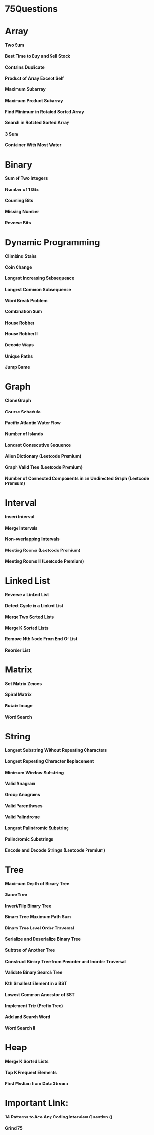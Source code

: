 # 75Questions

# Array
  #### Two Sum
  #### Best Time to Buy and Sell Stock
  #### Contains Duplicate
  #### Product of Array Except Self
  #### Maximum Subarray
  #### Maximum Product Subarray
  #### Find Minimum in Rotated Sorted Array
  #### Search in Rotated Sorted Array
  #### 3 Sum
  #### Container With Most Water
# Binary
  #### Sum of Two Integers
  #### Number of 1 Bits
  #### Counting Bits
  #### Missing Number
  #### Reverse Bits
# Dynamic Programming
  #### Climbing Stairs
  #### Coin Change
  #### Longest Increasing Subsequence
  #### Longest Common Subsequence
  #### Word Break Problem
  #### Combination Sum
  #### House Robber
  #### House Robber II
  #### Decode Ways
  #### Unique Paths
  #### Jump Game
# Graph
  #### Clone Graph
  #### Course Schedule
  #### Pacific Atlantic Water Flow
  #### Number of Islands
  #### Longest Consecutive Sequence
  #### Alien Dictionary (Leetcode Premium)
  #### Graph Valid Tree (Leetcode Premium)
  #### Number of Connected Components in an Undirected Graph (Leetcode Premium)
# Interval
  #### Insert Interval
  #### Merge Intervals
  #### Non-overlapping Intervals
  #### Meeting Rooms (Leetcode Premium)
  #### Meeting Rooms II (Leetcode Premium)
# Linked List
  #### Reverse a Linked List
  #### Detect Cycle in a Linked List
  #### Merge Two Sorted Lists
  #### Merge K Sorted Lists
  #### Remove Nth Node From End Of List
  #### Reorder List
# Matrix
  #### Set Matrix Zeroes
  #### Spiral Matrix
  #### Rotate Image
  #### Word Search
# String
  #### Longest Substring Without Repeating Characters
  #### Longest Repeating Character Replacement
  #### Minimum Window Substring
  #### Valid Anagram
  #### Group Anagrams
  #### Valid Parentheses
  #### Valid Palindrome
  #### Longest Palindromic Substring
  #### Palindromic Substrings
  #### Encode and Decode Strings (Leetcode Premium)
# Tree
  #### Maximum Depth of Binary Tree
  #### Same Tree
  #### Invert/Flip Binary Tree
  #### Binary Tree Maximum Path Sum
  #### Binary Tree Level Order Traversal
  #### Serialize and Deserialize Binary Tree
  #### Subtree of Another Tree
  #### Construct Binary Tree from Preorder and Inorder Traversal
  #### Validate Binary Search Tree
  #### Kth Smallest Element in a BST
  #### Lowest Common Ancestor of BST
  #### Implement Trie (Prefix Tree)
  #### Add and Search Word
  #### Word Search II
# Heap
  #### Merge K Sorted Lists
  #### Top K Frequent Elements
  #### Find Median from Data Stream
# Important Link:
  #### 14 Patterns to Ace Any Coding Interview Question  <a id='https://hackernoon.com/14-patterns-to-ace-any-coding-interview-question-c5bb3357f6ed'></a> ()
  #### Grind 75  <a id='https://www.techinterviewhandbook.org/grind75'></a>
